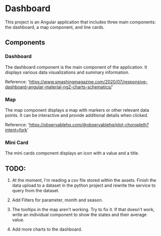 # Dashboard

This project is an Angular application that includes three main components: the dashboard, a map component, and line cards.


## Components

### Dashboard
The dashboard component is the main component of the application. It displays various data visualizations and summary information.

Reference: 'https://www.smashingmagazine.com/2020/07/responsive-dashboard-angular-material-ng2-charts-schematics/'


### Map
The map component displays a map with markers or other relevant data points. It can be interactive and provide additional details when clicked.

Reference: 'https://observablehq.com/@observablehq/plot-choropleth?intent=fork'

### Mini Card
The mini cards component displays an icon with a value and a title.

## TODO:

1. At the moment, I'm reading a csv file stored within the assets. Finish the data upload to a dataset in the python project and rewrite the service to query from the dataset.

2. Add Filters for parameter, month and season.

3. The tooltips in the map aren't working. Try to fix it. If that doesn't work, write an individual component to show the states and their average value.

4. Add more charts to the dashboard.